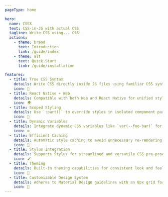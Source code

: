 ```yaml
---
pageType: home

hero:
  name: CSSX
  text: CSS-in-JS with actual CSS
  tagline: Write CSS using... CSS!
  actions:
    - theme: brand
      text: Introduction
      link: /guide/index
    - theme: alt
      text: Quick Start
      link: /guide/installation

features:
  - title: True CSS Syntax
    details: Write CSS directly inside JS files using familiar CSS syntax
    icon: 🎨
  - title: React Native + Web
    details: Compatible with both Web and React Native for unified styling
    icon: 🌍
  - title: Scoped Styling
    details: Use `:part()` to override styles in isolated component parts
    icon: 🧩
  - title: Dynamic Variables
    details: Integrate dynamic CSS variables like `var(--foo-bar)` for adaptable designs
    icon: ⚙️
  - title: Efficient Caching
    details: Automatic style caching to avoid unnecessary re-rendering and enhance performance
    icon: 🚀
  - title: Stylus Integration
    details: Supports Stylus for streamlined and versatile CSS pre-processing
    icon: 🖌️
  - title: Theming
    details: Built-in theming capabilities for consistent look and feel
    icon: 🎨
  - title: Customizable Design System
    details: Adheres to Material Design guidelines with an 8px grid for precise layout control
    icon: 🧱
---
```

